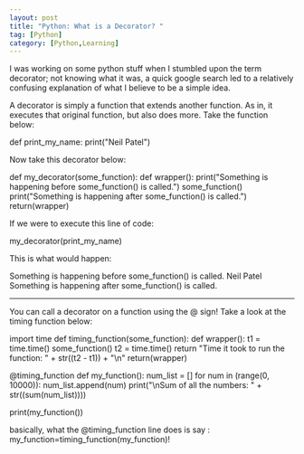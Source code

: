 ```yaml
---
layout: post
title: "Python: What is a Decorator? "
tag: [Python]
category: [Python,Learning] 
---
```

I was working on some python stuff when I stumbled upon the term decorator; not knowing what it was, a quick google search led to a relatively confusing explanation of what I believe to be a simple idea.

A decorator is simply a function that extends another function. As in, it executes that original function, but also does more. Take the function below:

def print_my_name:
    print("Neil Patel")

Now take this decorator below:

def my_decorator(some_function):
    def wrapper():
        print("Something is happening before some_function() is called.")
        some_function()
        print("Something is happening after some_function() is called.")
    return(wrapper)

If we were to execute this line of code:

my_decorator(print_my_name)

This is what would happen:

Something is happening before some_function() is called.
Neil Patel
Something is happening after some_function() is called.

***

You can call a decorator on a function using the @ sign! Take a look at the timing function below:

import time
def timing_function(some_function):
    def wrapper():
        t1 = time.time()
        some_function()
        t2 = time.time()
        return "Time it took to run the function: " + str((t2 - t1)) + "\n"
    return(wrapper)

@timing_function
def my_function():
    num_list = []
    for num in (range(0, 10000)):
        num_list.append(num)
    print("\nSum of all the numbers: " + str((sum(num_list))))

print(my_function())


basically, what the @timing_function line does is say : my_function=timing_function(my_function)!